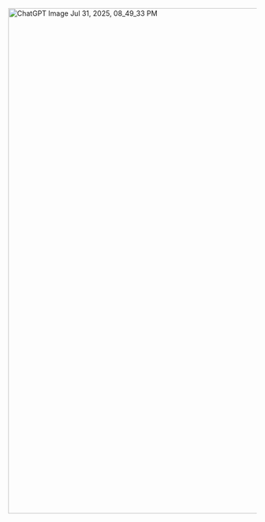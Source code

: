 <img width="1024" height="1024" alt="ChatGPT Image Jul 31, 2025, 08_49_33 PM" src="https://github.com/user-attachments/assets/0703be0b-ddbc-47a5-b0c4-2adb84cb9f80" />
